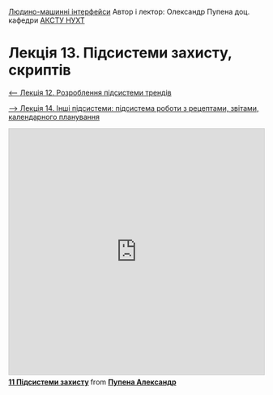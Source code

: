 [Людино-машинні інтерфейси](https://pupenasan.github.io/hmi/)  Автор і лектор: Олександр Пупена доц. кафедри [АКСТУ НУХТ](http://www.iasu-nuft.pp.ua/) 

# Лекція 13. Підсистеми захисту, скриптів

[<-- Лекція 12. Розроблення підсистеми трендів](lec12.md)

[--> Лекція 14. Інші підсистеми: підсистема роботи з рецептами, звітами, календарного планування](lec14.md)

<iframe src="https://www.slideshare.net/slideshow/embed_code/key/zdUbTGFlQRw3Vj" width="597" height="486" frameborder="0" marginwidth="0" marginheight="0" scrolling="no" style="border:1px solid #CCC; border-width:1px; margin-bottom:5px; max-width: 100%;" allowfullscreen> </iframe> <div style="margin-bottom:5px"> <strong> <a href="https://www.slideshare.net/pupenasan/11-239584504" title="11 Підсистеми захисту" target="_blank">11 Підсистеми захисту</a> </strong> from <strong><a href="https://www.slideshare.net/pupenasan" target="_blank">Пупена Александр</a></strong> </div>
